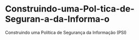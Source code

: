 # Construindo-uma-Pol-tica-de-Seguran-a-da-Informa-o
Construindo uma Política de Segurança da Informação (PSI) 
